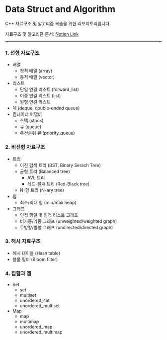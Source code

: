 # Data Struct and Algorithm
C++ 자료구조 및 알고리즘 복습을 위한 리포지토리입니다.

자료구조 및 알고리즘 문서: [Notion Link](https://www.notion.so/verebell2020/C-15d3cd6ab2178059b613c90d9e5b2e68?pvs=4)

---

### 1. 선형 자료구조
- 배열
  - 정적 배열 (array)
  - 동적 배열 (vector)
- 리스트
  - 단일 연결 리스트 (forward_list)
  - 이중 연결 리스트 (list)
  - 원형 연결 리스트
- 덱 (deque, double-ended queue)
- 컨테이너 어댑터
  - 스택 (stack)
  - 큐 (queue)
  - 우선순위 큐 (priority_queue)

### 2. 비선형 자료구조
- 트리
  - 이진 검색 트리 (BST, Binary Serach Tree)
  - 균형 트리 (Balanced tree)
    - AVL 트리
    - 레드-블랙 트리 (Red-Black tree)
  - N-항 트리 (N-ary tree)
- 힙
  - 최소/최대 힙 (min/max heap)
- 그래프
  - 인접 행렬 및 인접 리스트 그래프
  - 비가중/가중 그래프 (unweighted/weighted graph)
  - 무방향/방향 그래프 (undirected/directed graph)
 
### 3. 해시 자료구조
- 해시 테이블 (Hash table)
- 블룸 필터 (Bloom filter)

### 4. 집합과 맵
- Set
  - set
  - multiset
  - unordered_set
  - unordered_multiset
- Map
  - map
  - multimap
  - unordered_map
  - unordered_multimap

